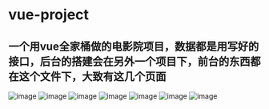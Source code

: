 # vue-project
## 一个用vue全家桶做的电影院项目，数据都是用写好的接口，后台的搭建会在另外一个项目下，前台的东西都在这个文件下，大致有这几个页面
 ![image](https://github.com/wumao016/vue-project/raw/master/img/1.png)
 ![image](https://github.com/wumao016/vue-project/raw/master/img/2.png) ![image](https://github.com/wumao016/vue-project/raw/master/img/3.png) ![image](https://github.com/wumao016/vue-project/raw/master/img/4.png) ![image](https://github.com/wumao016/vue-project/raw/master/img/5.png) ![image](https://github.com/wumao016/vue-project/raw/master/img/6.png) ![image](https://github.com/wumao016/vue-project/raw/master/img/7.png)

